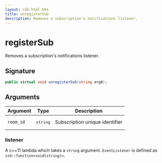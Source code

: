 ```yaml
---
layout: sdk.html.hbs
title: unregisterSub
description: Removes a subscription's notifications listener.
---
```


# registerSub

Removes a subscription's notifications listener.

## Signature

```csharp
public virtual void unregisterSub(string arg0);

```

## Arguments

| Argument   | Type                      | Description
| ---------- |---------------------------|-------------------------------------------------- |
| `room_id` | <pre>string</pre>  | Subscription unique identifier

### listener

A c++11 lambda which takes a `string` argument.
`EventListener` is defined as `std::function<void(string)>`.
